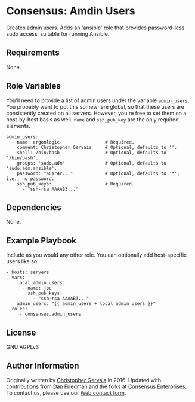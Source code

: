 Consensus: Amdin Users
======================

Creates admin users. Adds an 'ansible' role that provides password-less sudo access, suitable for running Ansible.

Requirements
------------

None.

Role Variables
--------------

You'll need to provide a list of admin users under the variable `admin_users`. You probably want to put this somewhere global, so that these users are consistently created on all servers. However, you're free to set them on a host-by-host basis as well. `name` and `ssh_pub_key` are the only required elements.

    admin_users:
      - name: ergonlogic                 # Required.
        comment: Christopher Gervais     # Optional, defaults to ''.
        shell: /bin/bash                 # Optional, defaults to '/bin/bash'.
        groups: 'sudo,adm'               # Optional, defaults to 'sudo,adm,ansible'.
        password: "$6$r4r..."            # Optional, defaults to '*', i.e., no password.
        ssh_pub_keys:                    # Required.
          - "ssh-rsa AAAAB3..."


Dependencies
------------

None.

Example Playbook
----------------

Include as you would any other role. You can optionally add host-specific users like so:

    - hosts: servers
      vars:
        local_admin_users:
          - name: joe
            ssh_pub_keys:
              - "ssh-rsa AAAAB3..."
        admin_users: "{{ admin_users + local_admin_users }}"
      roles:
         - consensus.admin_users

License
-------

GNU AGPLv3

Author Information
------------------

Originally written by [Christopher Gervais](https://consensus.enterprises/team/christopher/) in 2016. Updated with contributions from [Dan Friedman](https://consensus.enterprises/team/dan/) and the folks at [Consensus Enterprises](https://consensus.enterprises). To contact us, please use our [Web contact form](https://consensus.enterprises/#contact).
